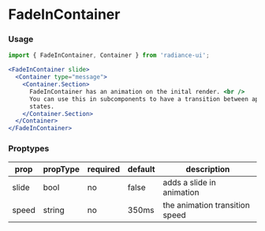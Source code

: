 # FadeInContainer
### Usage

```jsx
import { FadeInContainer, Container } from 'radiance-ui';

<FadeInContainer slide>
  <Container type="message">
    <Container.Section>
      FadeInContainer has an animation on the inital render. <br />
      You can use this in subcomponents to have a transition between app
      states.
    </Container.Section>
  </Container>
</FadeInContainer>
```

<!-- STORY -->

### Proptypes
| prop      | propType          | required | default    | description                                                                                                                  
|-----------|-------------------|----------|------------|---------------------------------|
| slide     | bool              | no       | false      | adds a slide in animation       |
| speed     | string            | no       | 350ms      | the animation transition speed  |

